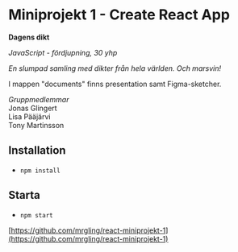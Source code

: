# Miniprojekt 1 - Create React App

**Dagens dikt**

*JavaScript - fördjupning, 30 yhp*

*En slumpad samling med dikter från hela världen. Och marsvin!*

I mappen "documents" finns presentation samt Figma-sketcher.

*Gruppmedlemmar*  
Jonas Glingert  
Lisa Pääjärvi  
Tony Martinsson

## Installation

* `npm install`

## Starta

* `npm start`  

[https://github.com/mrgling/react-miniprojekt-1](https://github.com/mrgling/react-miniprojekt-1)
